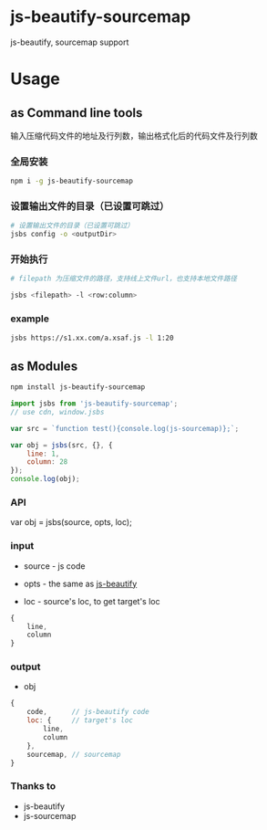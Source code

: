 # js-beautify-sourcemap

js-beautify, sourcemap support

# Usage

## as Command line tools
输入压缩代码文件的地址及行列数，输出格式化后的代码文件及行列数

### 全局安装
```sh
npm i -g js-beautify-sourcemap
```

### 设置输出文件的目录（已设置可跳过）
```sh
# 设置输出文件的目录（已设置可跳过）
jsbs config -o <outputDir>
```

### 开始执行
```sh
# filepath 为压缩文件的路径，支持线上文件url，也支持本地文件路径

jsbs <filepath> -l <row:column>
```

### example
```sh
jsbs https://s1.xx.com/a.xsaf.js -l 1:20
```

## as Modules

```sh
npm install js-beautify-sourcemap
```

```js
import jsbs from 'js-beautify-sourcemap';
// use cdn, window.jsbs

var src = `function test(){console.log(js-sourcemap)};`;

var obj = jsbs(src, {}, {
    line: 1,
    column: 28
});  
console.log(obj);

```
### API

var obj = jsbs(source, opts, loc);

### input

- source - js code

- opts - the same as [js-beautify](https://github.com/beautify-web/js-beautify)

- loc - source's loc, to get target's loc

```js
{
    line, 
    column
}
```

### output

- obj

```js
{
    code,      // js-beautify code
    loc: {     // target's loc
        line,  
        column
    },
    sourcemap, // sourcemap
}
```

### Thanks to 

- js-beautify
- js-sourcemap